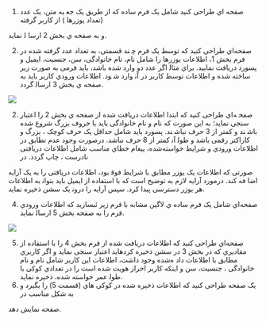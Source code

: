 ﻿1. ﺻﻔﺤﻪ اي ﻃﺮاﺣﯽ ﮐﻨﯿﺪ ﺷﺎﻣﻞ ﯾﮏ ﻓﺮم ﺳﺎده ﮐﻪ از ﻃﺮﯾﻖ ﯾﮏ ﺟﻌ ﺒﻪ ﻣﺘﻦ، ﯾﮏ ﻋﺪد (ﺗﻌﺪاد ﯾﻮزرﻫﺎ ) از ﮐﺎرﺑﺮ ﮔﺮﻓﺘﻪ 

و ﺑﻪ ﺻﻔﺤﻪ ي ﺑﺨﺶ 2 ارﺳﺎ ﻟ ﻧﻤﺎﯾﺪ.  

2. ﺻﻔﺤﻪاي ﻃﺮاﺣﯽ ﮐﻨﯿﺪ ﮐﻪ ﺗﻮﺳﻂ ﯾﮏ ﻓﺮم ﭼ ﻨﺪ ﻗﺴﻤﺘﯽ، ﺑﻪ ﺗﻌﺪاد ﻋﺪد ﮔﺮﻓﺘﻪ ﺷﺪه در ﻓﺮم ﺑﺨﺶ 1، اﻃﻼﻋﺎت ﯾﻮزرﻫﺎ را ﺷﺎﻣﻞ ﻧﺎم، ﻧﺎم ﺧﺎﻧﻮادﮔﯽ، ﺳﻦ، ﺟﻨﺴﯿﺖ، اﯾﻤﯿﻞ و ﭘﺴﻮرد درﯾﺎﻓﺖ ﻧﻤﺎﯾﯿﺪ. ﺑﺮاي ﻣﺜﺎﻟ اﮔﺮ ﻋﺪد دو وارد ﺷﺪه ﺑﺎﺷﺪ، ﺑﺎﯾﺪ ﻓﺮﻣﯽ ﺑﻪ ﺻﻮرت زﯾﺮ ﺳﺎﺧﺘﻪ ﺷﺪه و اﻃﻼﻋﺎت ﺗﻮﺳﻂ ﮐﺎرﺑﺮ در آﻧ وارد ﺷ ﻮد. اﻃﻼﻋﺎت ورودي ﮐﺎرﺑﺮ  ﺑﺎﯾﺪ ﺑﻪ ﺻﻔﺤﻪ ي ﺑﺨﺶ 3 ارﺳﺎﻟ ﮔﺮدد.



![](Aspose.Words.647c8a37-daee-4dcd-9359-998574d89c0d.001.png) 

2. ﺻﻔﺤ ﻪاي ﻃﺮاﺣﯽ ﮐﻨﯿﺪ ﮐﻪ اﺑﺘﺪا اﻃﻼﻋﺎت درﯾﺎﻓﺖ ﺷﺪه از ﺻﻔﺤﻪ ي ﺑﺨﺶ 2 را اﻋﺘﺒﺎر ﺳﻨﺠﯽ ﻧﻤﺎﯾﺪ؛ ﺑﻪ اﯾﻦ ﺻﻮرت ﮐﻪ ﻧﺎم و ﻧﺎم ﺧﺎﻧﻮادﮔﯽ ﺑﺎﯾﺪ ﺑﺎ ﺣﺮوف ﺑﺰرگ ﺷﺮوع ﺷﺪه ﺑﺎﺷ ﻨﺪ و ﮐﻤﺘﺮ از 3 ﺣﺮف ﻧﺒﺎﺷ ﻨﺪ. ﭘﺴﻮرد ﺑﺎﯾﺪ ﺷﺎﻣﻞ  ﺣﺪاﻗﻞ ﯾﮏ ﺣﺮف ﮐﻮﭼﮏ ، ﺑﺰرگ  و ﮐﺎراﮐﺘﺮ رﻗﻤﯽ  ﺑﺎﺷﺪ و ﻃﻮﻟ آﻧ ﮐﻤﺘﺮ از 8 ﺣﺮف ﻧﺒﺎﺷﺪ. درﺻﻮرت وﺟﻮد ﻋﺪم ﺗﻄﺎﺑﻖ در اﻃﻼﻋﺎت ورودي و ﺷﺮاﯾﻂ ﺧﻮاﺳﺘﻪﺷﺪه، ﭘﯿﻐﺎم ﺧﻄﺎي ﻣﻨﺎﺳﺐ ﺷﺎﻣﻞ اﻃﻼﻋﺎت درﯾﺎﻓﺘﯽ ﻧﺎدرﺳﺖ ، ﭼﺎپ ﮔﺮدد. در 

ﺻﻮرﺗﯽ ﮐﻪ  اﻃﻼﻋﺎت ﯾﮏ ﯾﻮزر ﻣﻄﺎﺑﻖ ﺑﺎ ﺷﺮاﯾﻂ ﻓﻮﻗ ﺑﻮد، اﻃﻼﻋﺎت درﯾﺎﻓﺘﯽ را ﺑﻪ ﯾﮏ آراﯾﻪ اﺿﺎ ﻓﻪ ﮐﻨﺪ. درﻣﻮرد آراﯾﻪ ﻻزم ﺑﻪ ﺗﻮﺿﯿﺢ اﺳﺖ ﮐﻪ  ﺑﺎ اﺳﺘﻔﺎده از اﯾﻤﯿﻞ ﺑﺎﯾﺪ ﺑﺘﻮاﻧ ﺑﻪ اﻃﻼﻋﺎت ﻫﺮ ﯾﻮزر دﺳﺘﺮﺳﯽ ﭘﯿﺪا ﮐﺮد. ﺳﭙﺲ آراﯾﻪ را دروﻧ ﯾﮏ ﺳﺸﻦ ذﺧﯿﺮه ﻧﻤﺎﯾﺪ.  

4. ﺻﻔﺤﻪاي ﺷﺎﻣﻞ ﯾﮏ ﻓﺮم ﺳﺎده ي ﻻﮔﯿﻦ ﻣﺸﺎﺑﻪ ﺑﺎ ﻓﺮم زﯾﺮ ﺋﺒﺴﺎزﯾﺪ ﮐﻪ اﻃﻼﻋﺎت ورودي ﻓﺮم  را ﺑﻪ ﺻﻔﺤﻪ ﺑﺨﺶ 5 ارﺳﺎﻟ  ﻧﻤﺎﯾﺪ.  

![](Aspose.Words.647c8a37-daee-4dcd-9359-998574d89c0d.002.png)

5. ﺻﻔﺤﻪاي ﻃﺮاﺣﯽ ﮐﻨﯿﺪ ﮐﻪ اﻃﻼﻋﺎت درﯾﺎﻓﺖ ﺷﺪه  از ﻓﺮم ﺑﺨﺶ 4 را ﺑﺎ اﺳﺘﻔﺎده  از ﻣﻘﺎدﯾﺮي ﮐﻪ در ﺑﺨﺶ 3 در ﺳﺸﻦ ذﺧﯿﺮه ﮐﺮدهاﯾﺪ اﻋﺘﺒﺎر ﺳﻨﺠﯽ ﻧﻤﺎﯾﺪ و اﮔﺮ ﮐﺎرﺑﺮي ﻣﻄﺎﺑﻖ ﺑﺎ  اﻃﻼﻋﺎت داد هﺷﺪه وﺟﻮد داﺷﺖ، اﻃﻼﻋﺎت  اﯾﻦ ﮐﺎرﺑﺮ ﺷﺎﻣﻞ ﻧﺎم و ﻧﺎم ﺧﺎﻧﻮادﮔﯽ ، ﺟﻨﺴﯿﺖ، ﺳﻦ و اﯾﻨﮑﻪ ﮐﺎرﺑﺮ اﺣﺮاز ﻫﻮﯾﺖ ﺷﺪه اﺳﺖ را در  ﺗﻌﺪادي ﮐﻮﮐﯽ ﺑﺎ ﻃﻮﻟ ﻋﻤﺮ ﺧﻮاﺳﺘﻪ ﺷﺪه، ذﺧﯿﺮه ﻧﻤﺎﯾﺪ.  
5. ﯾﮏ ﺻﻔﺤﻪ ﻃﺮاﺣﯽ ﮐﻨﯿﺪ ﮐﻪ اﻃﻼﻋﺎت ذﺧﯿﺮه ﺷﺪه در ﮐﻮﮐﯽ ﻫﺎي (ﻗﺴﻤﺖ 5) را ﺑﮕﯿﺮد و ﺑﻪ ﺷﮑﻞ ﻣﻨﺎﺳﺐ در 

ﺻﻔﺤﻪ ﻧﻤﺎﯾﺶ دﻫﺪ.  
